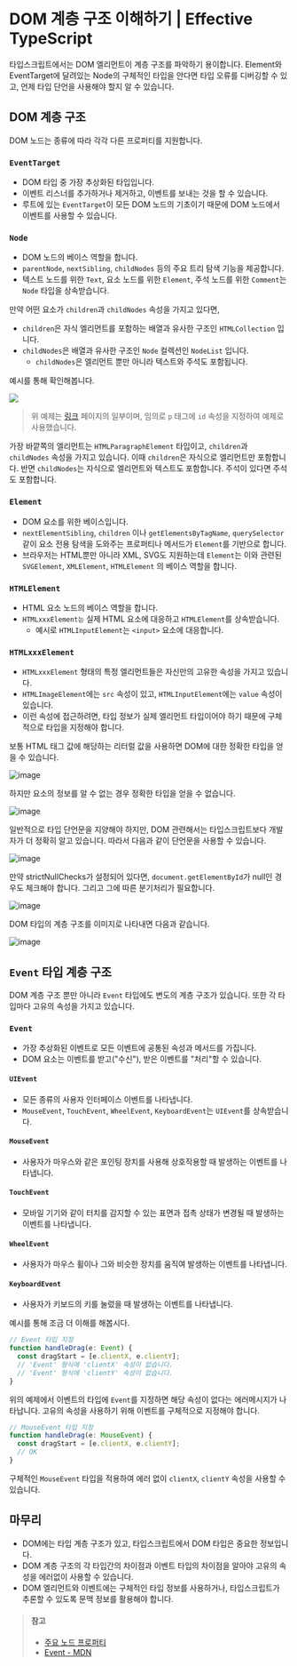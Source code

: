 # DOM 계층 구조 이해하기 | Effective TypeScript

타입스크립트에서는 DOM 엘리먼트이 계층 구조를 파악하기 용이합니다.
Element와 EventTarget에 달려있는 Node의 구체적인 타입을 안다면 타입 오류를 디버깅할 수 있고, 언제 타입 단언을 사용해야 할지 알 수 있습니다.

## DOM 계층 구조

DOM 노드는 종류에 따라 각각 다른 프로퍼티를 지원합니다.

### `EventTarget`

- DOM 타입 중 가장 추상화된 타입입니다.
- 이벤트 리스너를 추가하거나 제거하고, 이벤트를 보내는 것을 할 수 있습니다.
- 루트에 있는 `EventTarget`이 모든 DOM 노드의 기초이기 때문에 DOM 노드에서 이벤트를 사용할 수 있습니다.

### `Node`

- DOM 노드의 베이스 역할을 합니다.
- `parentNode`, `nextSibling`, `childNodes` 등의 주요 트리 탐색 기능을 제공합니다.
- 텍스트 노드를 위한 `Text`, 요소 노드를 위한 `Element`, 주석 노드를 위한 `Comment`는 `Node` 타입을 상속받습니다.

만약 어떤 요소가 `children`과 `childNodes` 속성을 가지고 있다면,

- `children`은 자식 엘리먼트를 포함하는 배열과 유사한 구조인 `HTMLCollection` 입니다.
- `childNodes`은 배열과 유사한 구조인 `Node` 컬렉션인 `NodeList` 입니다.
  - `childNodes`은 엘리먼트 뿐만 아니라 텍스트와 주석도 포함됩니다.

예시를 통해 확인해봅니다.

![](https://hackmd.io/_uploads/SkZBf19i2.png)

> 위 예제는 [링크](https://ko.javascript.info/basic-dom-node-properties) 페이지의 일부이며, 임의로 `p` 태그에 `id` 속성을 지정하여 예제로 사용했습니다.

가장 바깥쪽의 엘리먼트는 `HTMLParagraphElement` 타입이고, `children`과 `childNodes` 속성을 가지고 있습니다.
이때 `children`은 자식으로 엘리먼트만 포함합니다.
반면 `childNodes`는 자식으로 엘리먼트와 텍스트도 포함합니다. 주석이 있다면 주석도 포함합니다.

### `Element`

- DOM 요소를 위한 베이스입니다.
- `nextElementSibling`, `children` 이나 `getElementsByTagName`, `querySelector` 같이 요소 전용 탐색을 도와주는 프로퍼티나 메서드가 `Element`를 기반으로 합니다.
- 브라우저는 HTML뿐만 아니라 XML, SVG도 지원하는데 `Element`는 이와 관련된 `SVGElement`, `XMLElement`, `HTMLElement` 의 베이스 역할을 합니다.

### `HTMLElement`

- HTML 요소 노드의 베이스 역할을 합니다.
- `HTMLxxxElement는` 실제 HTML 요소에 대응하고 `HTMLElement`를 상속받습니다.
  - 예시로 `HTMLInputElement`는 `<input>` 요소에 대응합니다.

### `HTMLxxxElement`

- `HTMLxxxElement` 형태의 특정 엘리먼트들은 자신만의 고유한 속성을 가지고 있습니다.
- `HTMLImageElement`에는 `src` 속성이 있고, `HTMLInputElement`에는 `value` 속성이 있습니다.
- 이런 속성에 접근하려면, 타입 정보가 실제 엘리먼트 타입이어야 하기 때문에 구체적으로 타입을 지정해야 합니다.

보통 HTML 태그 값에 해당하는 리터럴 값을 사용하면 DOM에 대한 정확한 타입을 얻을 수 있습니다.

![image](https://github.com/Bori-github/Effective_TypeScript/assets/85009583/ec114c87-8c71-4036-9233-1bbf12c3d6f4)

하지만 요소의 정보를 알 수 없는 경우 정확한 타입을 얻을 수 없습니다.

![image](https://github.com/Bori-github/Effective_TypeScript/assets/85009583/3cb0be8f-9b6e-4cb3-ac0d-d1b0fd62a724)

일반적으로 타입 단언문을 지양해야 하지만, DOM 관련해서는 타입스크립트보다 개발자가 더 정확히 알고 있습니다. 따라서 다음과 같이 단언문을 사용할 수 있습니다.

![image](https://github.com/Bori-github/Effective_TypeScript/assets/85009583/93892b46-4cb6-45c8-a609-68170d146357)

만약 strictNullChecks가 설정되어 있다면, `document.getElementById`가 null인 경우도 체크해야 합니다. 그리고 그에 따른 분기처리가 필요합니다.

![image](https://github.com/Bori-github/Effective_TypeScript/assets/85009583/f2b201fd-1172-45a8-933a-ecb00281abbf)

DOM 타입의 계층 구조를 이미지로 나타내면 다음과 같습니다.

![image](https://github.com/Bori-github/Effective_TypeScript/assets/85009583/04e6d706-91cf-4d91-b3c7-7250c9dc8d3c)

## `Event` 타입 계층 구조

DOM 계층 구조 뿐만 아니라 `Event` 타입에도 변도의 계층 구조가 있습니다. 또한 각 타입마다 고유의 속성을 가지고 있습니다.

### `Event`

- 가장 추상화된 이벤트로 모든 이벤트에 공통된 속성과 메서드를 가집니다.
- DOM 요소는 이벤트를 받고("수신"), 받은 이벤트를 "처리"할 수 있습니다.

#### `UIEvent`

- 모든 종류의 사용자 인터페이스 이벤트를 나타냅니다.
- `MouseEvent`, `TouchEvent`, `WheelEvent`, `KeyboardEvent`는 `UIEvent`를 상속받습니다.

#### `MouseEvent`

- 사용자가 마우스와 같은 포인팅 장치를 사용해 상호작용할 때 발생하는 이벤트를 나타냅니다.

#### `TouchEvent`

- 모바일 기기와 같이 터치를 감지할 수 있는 표면과 접촉 상태가 변경될 때 발생하는 이벤트를 나타냅니다.

#### `WheelEvent`

- 사용자가 마우스 휠이나 그와 비슷한 장치를 움직여 발생하는 이벤트를 나타냅니다.

#### `KeyboardEvent`

- 사용자가 키보드의 키를 눌렀을 때 발생하는 이벤트를 나타냅니다.

예시를 통해 조금 더 이해를 해봅시다.

```typescript
// Event 타입 지정
function handleDrag(e: Event) {
  const dragStart = [e.clientX, e.clientY];
  // 'Event' 형식에 'clientX' 속성이 없습니다.
  // 'Event' 형식에 'clientY' 속성이 없습니다.
}
```

위의 예제에서 이벤트의 타입에 `Event`를 지정하면 해당 속성이 없다는 에러메시지가 나타납니다.
고유의 속성을 사용하기 위해 이벤트를 구체적으로 지정해야 합니다.

```typescript
// MouseEvent 타입 지정
function handleDrag(e: MouseEvent) {
  const dragStart = [e.clientX, e.clientY];
  // OK
}
```

구체적인 `MouseEvent` 타입을 적용하여 에러 없이 `clientX`, `clientY` 속성을 사용할 수 있습니다.

## 마무리

- DOM에는 타입 계층 구조가 있고, 타입스크립트에서 DOM 타입은 중요한 정보입니다.
- DOM 계층 구조의 각 타입간의 차이점과 이벤트 타입의 차이점을 알아야 고유의 속성을 에러없이 사용할 수 있습니다.
- DOM 엘리먼트와 이벤트에는 구체적인 타입 정보를 사용하거나, 타입스크립트가 추론할 수 있도록 문맥 정보를 활용해야 합니다.

> #### 참고
>
> - [주요 노드 프로퍼티](https://ko.javascript.info/basic-dom-node-properties)
> - [Event - MDN](https://developer.mozilla.org/ko/docs/Web/API/Event)
